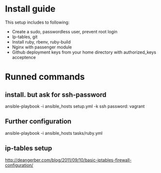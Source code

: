 # Install guide

This setup includes to following:
- Create a sudo, passwordless user, prevent root login
- Ip-tables, git
- Install ruby, rbenv, ruby-build
- Nginx with passenger module
- Github deployment keys from your home directory with authorized_keys acceptence

# Runned commands

## install. but ask for ssh-password
ansible-playbook -i ansible_hosts setup.yml -k
ssh password: vagrant

## Further configuration
ansible-playbook -i ansible_hosts tasks/ruby.yml

## ip-tables setup
http://deangerber.com/blog/2011/09/10/basic-iptables-firewall-configuration/
